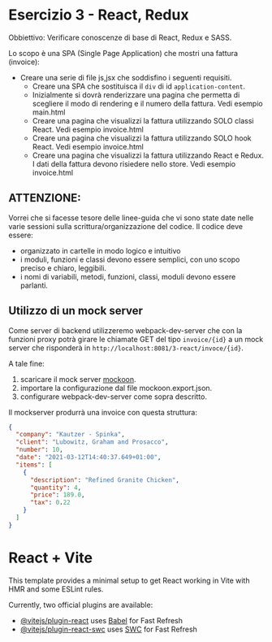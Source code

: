# Esercizio 3 - React, Redux

Obbiettivo: Verificare conoscenze di base di React, Redux e SASS.

Lo scopo è una SPA (Single Page Application) che mostri una fattura (invoice):

- Creare una serie di file js,jsx che soddisfino i seguenti requisiti.
  - Creare una SPA che sostituisca il `div` di id `application-content`.
  - Inizialmente si dovrà renderizzare una pagina che permetta di scegliere il modo di rendering e il numero della fattura.
    Vedi esempio main.html
  - Creare una pagina che visualizzi la fattura utilizzando SOLO classi React.
    Vedi esempio invoice.html
  - Creare una pagina che visualizzi la fattura utilizzando SOLO hook React.
    Vedi esempio invoice.html
  - Creare una pagina che visualizzi la fattura utilizzando React e Redux. I dati della fattura devono risiedere nello store.
    Vedi esempio invoice.html

## ATTENZIONE:

Vorrei che si facesse tesore delle linee-guida che vi sono state date nelle varie sessioni sulla scrittura/organizzazione del codice.
Il codice deve essere:

- organizzato in cartelle in modo logico e intuitivo
- i moduli, funzioni e classi devono essere semplici, con uno scopo preciso e chiaro, leggibili.
- i nomi di variabili, metodi, funzioni, classi, moduli devono essere parlanti.

## Utilizzo di un mock server

Come server di backend utilizzeremo webpack-dev-server che con la funzioni proxy potrà girare le chiamate GET del tipo `invoice/{id}` a un mock server che risponderà in `http://localhost:8081/3-react/invoce/{id}`.

A tale fine:

1. scaricare il mock server [mockoon](https://mockoon.com/).
1. importare la configurazione dal file mockoon.export.json.
1. configurare webpack-dev-server come sopra descritto.

Il mockserver produrrà una invoice con questa struttura:

```json
{
  "company": "Kautzer - Spinka",
  "client": "Lubowitz, Graham and Prosacco",
  "number": 10,
  "date": "2021-03-12T14:40:37.649+01:00",
  "items": [
    {
      "description": "Refined Granite Chicken",
      "quantity": 4,
      "price": 189.0,
      "tax": 0.22
    }
  ]
}
```

# React + Vite

This template provides a minimal setup to get React working in Vite with HMR and some ESLint rules.

Currently, two official plugins are available:

- [@vitejs/plugin-react](https://github.com/vitejs/vite-plugin-react/blob/main/packages/plugin-react/README.md) uses [Babel](https://babeljs.io/) for Fast Refresh
- [@vitejs/plugin-react-swc](https://github.com/vitejs/vite-plugin-react-swc) uses [SWC](https://swc.rs/) for Fast Refresh
